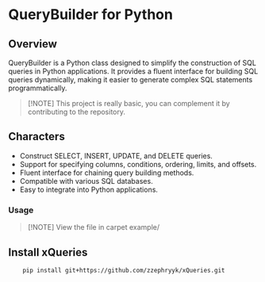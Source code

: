 # QueryBuilder for Python

## Overview
QueryBuilder is a Python class designed to simplify the construction of SQL queries in Python applications. It provides a fluent interface for building SQL queries dynamically, making it easier to generate complex SQL statements programmatically.

> [!NOTE] This project is really basic, you can complement it by contributing to the repository.

## Characters
- Construct SELECT, INSERT, UPDATE, and DELETE queries.
- Support for specifying columns, conditions, ordering, limits, and offsets.
- Fluent interface for chaining query building methods.
- Compatible with various SQL databases.
- Easy to integrate into Python applications.

### Usage
> [!NOTE]  View the file in carpet example/

## Install xQueries
```bash
    pip install git+https://github.com/zzephryyk/xQueries.git
```
